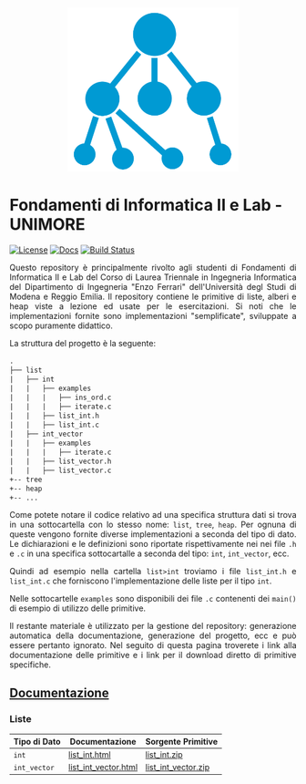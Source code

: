 <p align="center">
  <img width="300" src="doc/logo/logo_big.png">
</p>

# Fondamenti di Informatica II e Lab - UNIMORE
[![License](https://img.shields.io/github/license/prittt/Fondamenti-II)](https://github.com/prittt/Fondamenti-II/blob/master/LICENSE)
[![Docs](https://readthedocs.org/projects/pip/badge/?version=latest&style=flat)](https://github.com/prittt/Fondamenti-II/blob/master/README.md#docs)
[![Build Status](https://travis-ci.com/prittt/Fondamenti-II.svg?token=uFxAjG3MrtqGf83nu4qz&branch=master)](https://travis-ci.com/prittt/Fondamenti-II)

<p align="justify">
Questo repository è principalmente rivolto agli studenti di Fondamenti di Informatica II e Lab del Corso di Laurea Triennale in Ingegneria Informatica del Dipartimento di Ingegneria "Enzo Ferrari" dell'Università degl Studi di Modena e Reggio Emilia. Il repository contiene le primitive di liste, alberi e heap viste a lezione ed usate per le esercitazioni. Si noti che le implementazioni fornite sono implementazioni "semplificate", sviluppate a scopo puramente didattico. 
</p>

<p align="justify">
La struttura del progetto è la seguente: 
</p>

```
.
├── list
|   ├── int
|   |   ├── examples
|   |   |   ├── ins_ord.c
|   |   |   ├── iterate.c
|   |   ├── list_int.h
|   |   ├── list_int.c
|   ├── int_vector
|   |   ├── examples
|   |   |   ├── iterate.c
|   |   ├── list_vector.h
|   |   ├── list_vector.c
+-- tree
+-- heap
+-- ...

```

<p align="justify">
Come potete notare il codice relativo ad una specifica struttura dati si trova in una sottocartella con lo stesso nome: <code>list</code>, <code>tree</code>, <code>heap</code>. Per ognuna di queste vengono fornite diverse implementazioni a seconda del tipo di dato. Le dichiarazioni e le definizioni sono riportate rispettivamente nei nei file <code>.h</code> e <code>.c</code> in una specifica sottocartalle a seconda del tipo: <code>int</code>, <code>int_vector</code>, ecc.  
</p>

<p align="justify">
Quindi ad esempio nella cartella <code>list>int</code> troviamo i file <code>list_int.h</code> e <code>list_int.c</code> che forniscono l'implementazione delle liste per il tipo <code>int</code>. 
</p>

<p align="justify">
Nelle sottocartelle <code>examples</code> sono disponibili dei file <code>.c</code> contenenti dei <code>main()</code> di esempio di utilizzo delle primitive.
</p>

<p align="justify">
Il restante materiale è utilizzato per la gestione del repository: generazione automatica della documentazione, generazione del progetto, ecc e può essere pertanto ignorato. Nel seguito di questa pagina troverete i link alla documentazione delle primitive e i link per il download diretto di primitive specifiche. 
</p>

<h2><a name="doc" href="">Documentazione</a></h2>

### Liste

| Tipo di Dato | Documentazione | Sorgente Primitive |
|--------------|----------------| ----------|
| `int`        | <a href="https://prittt.github.io/Fondamenti-II/list/int/html/list__int_8h.html">list_int.html</a> | <a href="https://prittt.github.io/Fondamenti-II/list/int/list_int.zip">list_int.zip</a> |
| `int_vector` | <a href="https://prittt.github.io/Fondamenti-II/list/int/html/list__int_vector_8h.html">list_int_vector.html</a> | <a href="https://prittt.github.io/Fondamenti-II/list/int/list_int.zip">list_int_vector.zip</a> |
